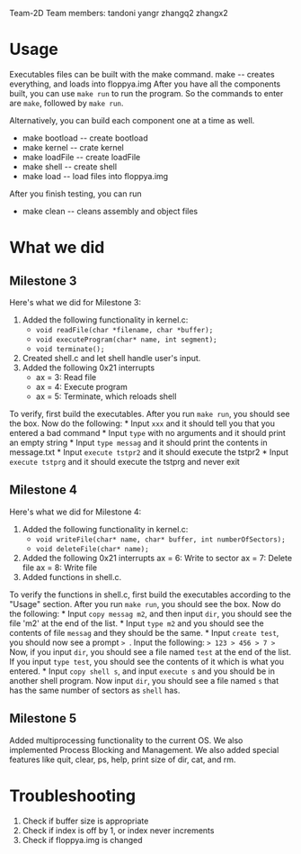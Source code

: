 Team-2D
Team members: tandoni yangr zhangq2 zhangx2

# Usage

Executables files can be built with the make command.
make -- creates everything, and loads into floppya.img
After you have all the components built, you can use `make run` to run the program. So the commands to enter are `make`, followed by `make run`.

Alternatively, you can build each component one at a time as well.

<ul>
 <li> make bootload -- create bootload </li>
 <li> make kernel -- crate kernel </li>
 <li> make loadFile -- create loadFile </li>
 <li> make shell -- create shell </li>
 <li> make load -- load files into floppya.img </li>
</ul>

After you finish testing, you can run
* make clean -- cleans assembly and object files

  
# What we did

## Milestone 3
Here's what we did for Milestone 3:

1. Added the following functionality in kernel.c:
	* ``void readFile(char *filename, char *buffer);``
	* ``void executeProgram(char* name, int segment);``
	* ``void terminate();``
2. Created shell.c and let shell handle user's input.
3. Added the following 0x21 interrupts
	* ax = 3: Read file
	* ax = 4: Execute program
	* ax = 5: Terminate, which reloads shell

To verify, first build the executables. After you run `make run`, you should see the box.
Now do the following:
	* Input `xxx` and it should tell you that you entered a bad command
	* Input `type` with no arguments and it should print an empty string
	* Input `type messag` and it should print the contents in message.txt
	* Input `execute tstpr2` and it should execute the tstpr2
	* Input `execute tstprg` and it should execute the tstprg and never exit

## Milestone 4
Here's what we did for Milestone 4:
1. Added the following functionality in kernel.c:
	* `void writeFile(char* name, char* buffer, int numberOfSectors);`
	* `void deleteFile(char* name);`
2. Added the following 0x21 interrupts
	ax = 6: Write to sector	
	ax = 7: Delete file
	ax = 8: Write file
3. Added functions in shell.c.
	
To verify the functions in shell.c, first build the executables according to the "Usage" section.
After you run `make run`, you should see the box.
Now do the following:
	* Input `copy messag m2`, and then input `dir`, you should see the file 'm2' at the end of the list.
	* Input `type m2` and you should see the contents of file `messag` and they should be the same.
	* Input `create test`, you should now see a prompt `> `. Input the following:
		```
		> 123
		> 456
		> 7
		>
		```
    	Now, if you input `dir`, you should see a file named `test` at the end of the list.
    	If you input `type test`, you should see the contents of it which is what you entered.
	* Input `copy shell s`, and input `execute s` and you should be in another shell program.
    Now input `dir`, you should see a file named `s` that has the same number of sectors as `shell` has.


## Milestone 5
Added multiprocessing functionality to the current OS. We also implemented Process Blocking and Management. We also added special features like quit, clear, ps, help, print size of dir, cat, and rm.

# Troubleshooting
1. Check if buffer size is appropriate
2. Check if index is off by 1, or index never increments
3. Check if floppya.img is changed
